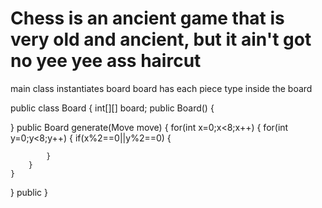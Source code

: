 # Chess is an ancient game that is very old and ancient, but it ain't got no yee yee ass haircut
main class
  instantiates board
board
  has each piece type inside the board
  
  
public class Board {
	int[][] board;
public Board()
{
	
}
public Board generate(Move move)
{
	for(int x=0;x<8;x++)
	{
		for(int y=0;y<8;y++)
		{
			if(x%2==0||y%2==0)
			{
				
			}
		}
	}
}
public 
}
